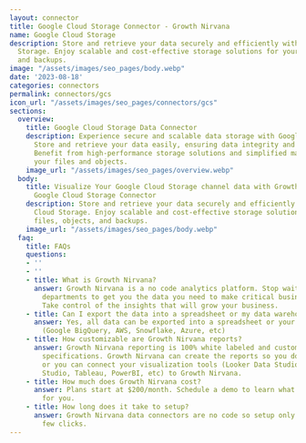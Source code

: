 ```yaml
---
layout: connector
title: Google Cloud Storage Connector - Growth Nirvana
name: Google Cloud Storage
description: Store and retrieve your data securely and efficiently with Google Cloud
  Storage. Enjoy scalable and cost-effective storage solutions for your files, objects,
  and backups.
image: "/assets/images/seo_pages/body.webp"
date: '2023-08-18'
categories: connectors
permalink: connectors/gcs
icon_url: "/assets/images/seo_pages/connectors/gcs"
sections:
  overview:
    title: Google Cloud Storage Data Connector
    description: Experience secure and scalable data storage with Google Cloud Storage.
      Store and retrieve your data easily, ensuring data integrity and durability.
      Benefit from high-performance storage solutions and simplified management of
      your files and objects.
    image_url: "/assets/images/seo_pages/overview.webp"
  body:
    title: Visualize Your Google Cloud Storage channel data with Growth Nirvana's
      Google Cloud Storage Connector
    description: Store and retrieve your data securely and efficiently with Google
      Cloud Storage. Enjoy scalable and cost-effective storage solutions for your
      files, objects, and backups.
    image_url: "/assets/images/seo_pages/body.webp"
  faq:
    title: FAQs
    questions:
    - ''
    - ''
    - title: What is Growth Nirvana?
      answer: Growth Nirvana is a no code analytics platform. Stop waiting for other
        departments to get you the data you need to make critical business decisions.
        Take control of the insights that will grow your business.
    - title: Can I export the data into a spreadsheet or my data warehouse?
      answer: Yes, all data can be exported into a spreadsheet or your data warehouse
        (Google BigQuery, AWS, Snowflake, Azure, etc)
    - title: How customizable are Growth Nirvana reports?
      answer: Growth Nirvana reporting is 100% white labeled and customized to your
        specifications. Growth Nirvana can create the reports so you don’t have to
        or you can connect your visualization tools (Looker Data Studio/Google Data
        Studio, Tableau, PowerBI, etc) to Growth Nirvana.
    - title: How much does Growth Nirvana cost?
      answer: Plans start at $200/month. Schedule a demo to learn what plan is best
        for you.
    - title: How long does it take to setup?
      answer: Growth Nirvana data connectors are no code so setup only requires a
        few clicks.
---
```

